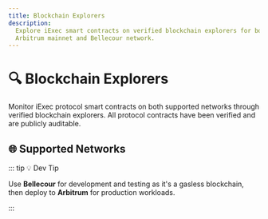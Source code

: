 ```yaml
---
title: Blockchain Explorers
description:
  Explore iExec smart contracts on verified blockchain explorers for both
  Arbitrum mainnet and Bellecour network.
---
```


# 🔍 Blockchain Explorers

Monitor iExec protocol smart contracts on both supported networks through
verified blockchain explorers. All protocol contracts have been verified and are
publicly auditable.

## 🌐 Supported Networks

<div class="grid grid-cols-1 gap-8 my-8">
  <UseCaseCard
    title="🔷 Arbitrum One"
    description="Production network for mainnet operations with verified smart contracts and comprehensive transaction tracking."
    :image-url="arbitrumExplorerImage"
    image-alt="Arbitrum Explorer"
    :features="['Verified Contracts', 'Transaction History', 'Token Tracking', 'Contract Interactions']"
    demo-url="https://arbiscan.io/"
    demo-icon="mdi:eye"
    demo-label="Visit Arbiscan"
  />
  
  <UseCaseCard
    title="⚡ Bellecour"
    description="iExec's dedicated sidechain for optimized performance with native integration and enhanced protocol analytics."
    :image-url="bellecourExplorerImage"
    image-alt="Bellecour Explorer"
    :features="['Verified Contracts', 'Transaction History', 'Token Tracking', 'Contract Interactions']"
    demo-url="https://blockscout-bellecour.iex.ec/"
    demo-icon="mdi:eye"
    demo-label="Visit Blockscout"
  />
</div>

::: tip 💡 Dev Tip

Use **Bellecour** for development and testing as it's a gasless blockchain, then
deploy to **Arbitrum** for production workloads.

:::

<script setup>
import UseCaseCard from '@/components/UseCaseCard.vue';

// Assets
import arbitrumExplorerImage from '@/assets/tooling-&-explorers/blockchain-explorer/arbitrum-explorer.png';
import bellecourExplorerImage from '@/assets/tooling-&-explorers/blockchain-explorer/bellecour-explorer.png';
</script>
